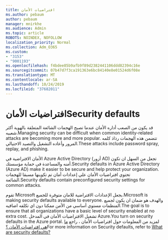 ```yaml
---
title: افتراضيات الأمان
ms.author: pebaum
author: pebaum
manager: mnirkhe
ms.audience: Admin
ms.topic: article
ROBOTS: NOINDEX, NOFOLLOW
localization_priority: Normal
ms.collection: Adm_O365
ms.custom:
- "3153"
- "9001193"
ms.openlocfilehash: f4bdee85b9afb9f89d2382441106ddd82394c16e
ms.sourcegitcommit: 07b47d7f3ca191363e6bc84140e8e01524d6f08e
ms.translationtype: MT
ms.contentlocale: ar-SA
ms.lasthandoff: 10/24/2019
ms.locfileid: "37682011"
---
```

# <a name="security-defaults"></a><span data-ttu-id="023d4-102">افتراضيات الأمان</span><span class="sxs-lookup"><span data-stu-id="023d4-102">Security defaults</span></span>

<span data-ttu-id="023d4-103">قد يكون من الصعب أداره الأمان عندما تصبح الهجمات الشائعة المتعلقة بالهوية أكثر شعبيه.</span><span class="sxs-lookup"><span data-stu-id="023d4-103">Managing security can be difficult when common identity-related attacks are becoming more and more popular.</span></span> <span data-ttu-id="023d4-104">تتضمن هذه الهجمات رذاذ كلمه المرور وأعاده التشغيل والتصيد الاحتيالي.</span><span class="sxs-lookup"><span data-stu-id="023d4-104">These attacks include password spray, replay, and phishing.</span></span>

<span data-ttu-id="023d4-105">الأمان الافتراضية في Azure Active Directory (أزور AD) تجعل من السهل ان تكون أمنه والمساعدة في حماية مؤسستك.</span><span class="sxs-lookup"><span data-stu-id="023d4-105">Security defaults in Azure Active Directory (Azure AD) make it easier to be secure and help protect your organization.</span></span> <span data-ttu-id="023d4-106">تحتوي افتراضيات الأمان علي إعدادات أمان تم تكوينها مسبقا للهجمات الشائعة.</span><span class="sxs-lookup"><span data-stu-id="023d4-106">Security defaults contain preconfigured security settings for common attacks.</span></span>

<span data-ttu-id="023d4-107">تقوم Microsoft بجعل الإعدادات الافتراضية للامان متوفرة للجميع.</span><span class="sxs-lookup"><span data-stu-id="023d4-107">Microsoft is making security defaults available to everyone.</span></span> <span data-ttu-id="023d4-108">والهدف هو ضمان ان يكون لجميع المنظمات مستوي أساسي من الأمن ممكنا دون اي تكلفه اضافيه.</span><span class="sxs-lookup"><span data-stu-id="023d4-108">The goal is to ensure that all organizations have a basic level of security enabled at no extra cost.</span></span> <span data-ttu-id="023d4-109">تشغيل الافتراضيات الأمان في المدخل Azure.</span><span class="sxs-lookup"><span data-stu-id="023d4-109">You turn on security defaults in the Azure portal.</span></span> <span data-ttu-id="023d4-110">لمزيد من المعلومات حول افتراضيات الأمان ، راجع [ما هي افتراضيات الأمان ؟](https://docs.microsoft.com/azure/active-directory/conditional-access/concept-conditional-access-security-defaults)</span><span class="sxs-lookup"><span data-stu-id="023d4-110">For more information on Security defaults, refer to [What are security defaults?](https://docs.microsoft.com/azure/active-directory/conditional-access/concept-conditional-access-security-defaults)</span></span>